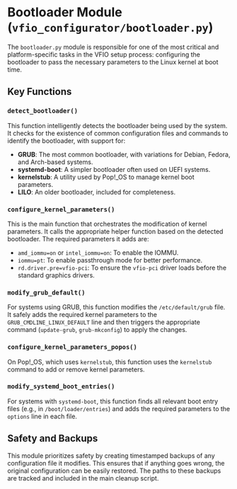 # Bootloader Module (`vfio_configurator/bootloader.py`)

The `bootloader.py` module is responsible for one of the most critical and platform-specific tasks in the VFIO setup process: configuring the bootloader to pass the necessary parameters to the Linux kernel at boot time.

## Key Functions

### `detect_bootloader()`

This function intelligently detects the bootloader being used by the system. It checks for the existence of common configuration files and commands to identify the bootloader, with support for:

-   **GRUB**: The most common bootloader, with variations for Debian, Fedora, and Arch-based systems.
-   **systemd-boot**: A simpler bootloader often used on UEFI systems.
-   **kernelstub**: A utility used by Pop!_OS to manage kernel boot parameters.
-   **LILO**: An older bootloader, included for completeness.

### `configure_kernel_parameters()`

This is the main function that orchestrates the modification of kernel parameters. It calls the appropriate helper function based on the detected bootloader. The required parameters it adds are:

-   `amd_iommu=on` or `intel_iommu=on`: To enable the IOMMU.
-   `iommu=pt`: To enable passthrough mode for better performance.
-   `rd.driver.pre=vfio-pci`: To ensure the `vfio-pci` driver loads before the standard graphics drivers.

### `modify_grub_default()`

For systems using GRUB, this function modifies the `/etc/default/grub` file. It safely adds the required kernel parameters to the `GRUB_CMDLINE_LINUX_DEFAULT` line and then triggers the appropriate command (`update-grub`, `grub-mkconfig`) to apply the changes.

### `configure_kernel_parameters_popos()`

On Pop!_OS, which uses `kernelstub`, this function uses the `kernelstub` command to add or remove kernel parameters.

### `modify_systemd_boot_entries()`

For systems with `systemd-boot`, this function finds all relevant boot entry files (e.g., in `/boot/loader/entries`) and adds the required parameters to the `options` line in each file.

## Safety and Backups

This module prioritizes safety by creating timestamped backups of any configuration file it modifies. This ensures that if anything goes wrong, the original configuration can be easily restored. The paths to these backups are tracked and included in the main cleanup script.